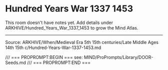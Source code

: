 # Hundred Years War 1337 1453

This room doesn't have notes yet. Add details under ARKHIVE/Hundred_Years_War_1337_1453 to grow the Mind Atlas.

---
Source: ARKHIVE/When/Medieval Era 5th 15th centuries/Late Middle Ages 14th 15th c/Hundred-Years-War-1337-1453.md

/// === PROPROMPT:BEGIN ===
see: MIND/ProPrompts/Library/DOOR-Seeds.md
/// === PROPROMPT:END ===
